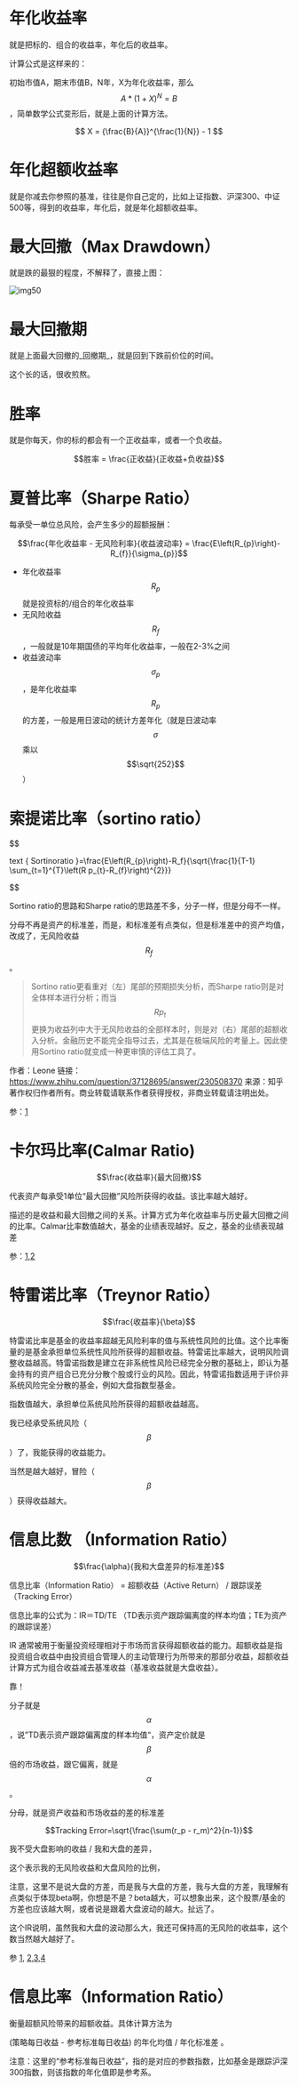 # 年化收益率

就是把标的、组合的收益率，年化后的收益率。


计算公式是这样来的：

初始市值A，期末市值B，N年，X为年化收益率，那么$$A*(1+X)^N=B$$，简单数学公式变形后，就是上面的计算方法。

$$
X = {\frac{B}{A}}^{\frac{1}{N}} - 1
$$

# 年化超额收益率

就是你减去你参照的基准，往往是你自己定的，比如上证指数、沪深300、中证500等，得到的收益率，年化后，就是年化超额收益率。


# 最大回撤（Max Drawdown）

就是跌的最狠的程度，不解释了，直接上图：

![img50](/images/20230120/1674189131957.jpg)

# 最大回撤期

就是上面最大回撤的_回撤期_，就是回到下跌前价位的时间。

这个长的话，很收煎熬。

# 胜率

就是你每天，你的标的都会有一个正收益率，或者一个负收益。

$$胜率 = \frac{正收益}{正收益+负收益}$$

# 夏普比率（Sharpe Ratio）

每承受一单位总风险，会产生多少的超额报酬：

$$\frac{年化收益率 - 无风险利率}{收益波动率} = \frac{E\left(R_{p}\right)-R_{f}}{\sigma_{p}}$$

- 年化收益率$$R_p$$就是投资标的/组合的年化收益率
- 无风险收益$$R_f$$，一般就是10年期国债的平均年化收益率，一般在2-3%之间
- 收益波动率$$\sigma_p$$，是年化收益率$$R_p$$的方差，一般是用日波动的统计方差年化（就是日波动率$$\sigma$$乘以$$\sqrt{252}$$）

# 索提诺比率（sortino ratio）

$$

text { Sortinoratio }=\frac{E\left(R_{p}\right)-R_f}{\sqrt{\frac{1}{T-1} \sum_{t=1}^{T}\left(R p_{t}-R_{f}\right)^{2}}}

$$

Sortino ratio的思路和Sharpe ratio的思路差不多，分子一样，但是分母不一样。

分母不再是资产的标准差，而是，和标准差有点类似，但是标准差中的资产均值，改成了，无风险收益$$R_f$$。

>Sortino ratio更看重对（左）尾部的预期损失分析，而Sharpe ratio则是对全体样本进行分析；而当 $$ Rp_{t} $$更换为收益列中大于无风险收益的全部样本时，则是对（右）尾部的超额收入分析。金融历史不能完全指导过去，尤其是在极端风险的考量上。因此使用Sortino ratio就变成一种更审慎的评估工具了。

作者：Leone
链接：https://www.zhihu.com/question/37128695/answer/230508370
来源：知乎
著作权归作者所有。商业转载请联系作者获得授权，非商业转载请注明出处。


参：[1](https://www.zhihu.com/question/37128695)

# 卡尔玛比率(Calmar Ratio)

$$\frac{收益率}{最大回撤}$$

代表资产每承受1单位“最大回撤”风险所获得的收益。该比率越大越好。

描述的是收益和最大回撤之间的关系。计算方式为年化收益率与历史最大回撤之间的比率。Calmar比率数值越大，基金的业绩表现越好。反之，基金的业绩表现越差

参：[1](http://www.psrar.com/2020/09/13/%e8%af%bb%e6%87%82%e4%bd%a0%e7%9a%84%e6%94%b6%e7%9b%8a%e7%8e%87%e6%9b%b2%e7%ba%bf%ef%bc%88%e5%8d%81%e4%b8%80%ef%bc%89-%e5%8d%a1%e5%b0%94%e7%8e%9b%e6%af%94%e7%8e%87%e7%ad%89/),[2](https://xueqiu.com/2732215483/102179202)


# 特雷诺比率（Treynor Ratio）

$$\frac{收益率}{\beta}$$

特雷诺比率是基金的收益率超越无风险利率的值与系统性风险的比值。这个比率衡量的是基金承担单位系统性风险所获得的超额收益。特雷诺比率越大，说明风险调整收益越高。特雷诺指数是建立在非系统性风险已经完全分散的基础上，即认为基金持有的资产组合已充分分散个股或行业的风险。因此，特雷诺指数适用于评价非系统风险完全分散的基金，例如大盘指数型基金。

指数值越大，承担单位系统风险所获得的超额收益越高。

我已经承受系统风险（$$\beta$$）了，我能获得的收益能力。

当然是越大越好，冒险（$$\beta$$）获得收益越大。

# 信息比数 （Information Ratio）

$$\frac{\alpha}{我和大盘差异的标准差}$$

信息比率（Information Ratio） = 超额收益（Active Return） / 跟踪误差（Tracking Error）

信息比率的公式为：IR＝TD/TE （TD表示资产跟踪偏离度的样本均值；TE为资产的跟踪误差）

IR 通常被用于衡量投资经理相对于市场而言获得超额收益的能力。超额收益是指投资组合收益中由投资组合管理人的主动管理行为所带来的那部分收益，超额收益计算方式为组合收益减去基准收益（基准收益就是大盘收益）。

靠！

分子就是$$\alpha$$，说”TD表示资产跟踪偏离度的样本均值“，资产定价就是$$\beta$$倍的市场收益，跟它偏离，就是$$\alpha$$。

分母，就是资产收益和市场收益的差的标准差

$$Tracking Error=\sqrt{\frac{\sum(r_p - r_m)^2}{n-1}}$$

我不受大盘影响的收益 / 我和大盘的差异，

这个表示我的无风险收益和大盘风险的比例，

注意，这里不是说大盘的方差，而是我与大盘的方差，我与大盘的方差，我理解有点类似于体现beta啊，你想是不是？beta越大，可以想象出来，这个股票/基金的方差也应该越大啊，或者说是跟着大盘波动的越大。扯远了。

这个IR说明，虽然我和大盘的波动那么大，我还可保持高的无风险的收益率，这个数当然越大越好了。

参 [1](https://m.sohu.com/n/482120996/), [2](https://finance.sina.com.cn/money/fund/jjxylc/2019-05-29/doc-ihvhiqay2270609.shtml),[3](https://www.jianshu.com/p/86ee50a0c737),[4](https://zhuanlan.zhihu.com/p/351462926)



# 信息比率（Information Ratio）

衡量超额风险带来的超额收益。具体计算方法为

(策略每日收益 - 参考标准每日收益) 的年化均值 / 年化标准差 。

注意：这里的“参考标准每日收益”，指的是对应的参数指数，比如基金是跟踪沪深300指数，则该指数的年化值即是参考系。



